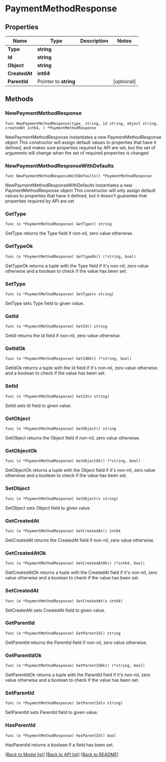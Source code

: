 # PaymentMethodResponse

## Properties

Name | Type | Description | Notes
------------ | ------------- | ------------- | -------------
**Type** | **string** |  | 
**Id** | **string** |  | 
**Object** | **string** |  | 
**CreatedAt** | **int64** |  | 
**ParentId** | Pointer to **string** |  | [optional] 

## Methods

### NewPaymentMethodResponse

`func NewPaymentMethodResponse(type_ string, id string, object string, createdAt int64, ) *PaymentMethodResponse`

NewPaymentMethodResponse instantiates a new PaymentMethodResponse object
This constructor will assign default values to properties that have it defined,
and makes sure properties required by API are set, but the set of arguments
will change when the set of required properties is changed

### NewPaymentMethodResponseWithDefaults

`func NewPaymentMethodResponseWithDefaults() *PaymentMethodResponse`

NewPaymentMethodResponseWithDefaults instantiates a new PaymentMethodResponse object
This constructor will only assign default values to properties that have it defined,
but it doesn't guarantee that properties required by API are set

### GetType

`func (o *PaymentMethodResponse) GetType() string`

GetType returns the Type field if non-nil, zero value otherwise.

### GetTypeOk

`func (o *PaymentMethodResponse) GetTypeOk() (*string, bool)`

GetTypeOk returns a tuple with the Type field if it's non-nil, zero value otherwise
and a boolean to check if the value has been set.

### SetType

`func (o *PaymentMethodResponse) SetType(v string)`

SetType sets Type field to given value.


### GetId

`func (o *PaymentMethodResponse) GetId() string`

GetId returns the Id field if non-nil, zero value otherwise.

### GetIdOk

`func (o *PaymentMethodResponse) GetIdOk() (*string, bool)`

GetIdOk returns a tuple with the Id field if it's non-nil, zero value otherwise
and a boolean to check if the value has been set.

### SetId

`func (o *PaymentMethodResponse) SetId(v string)`

SetId sets Id field to given value.


### GetObject

`func (o *PaymentMethodResponse) GetObject() string`

GetObject returns the Object field if non-nil, zero value otherwise.

### GetObjectOk

`func (o *PaymentMethodResponse) GetObjectOk() (*string, bool)`

GetObjectOk returns a tuple with the Object field if it's non-nil, zero value otherwise
and a boolean to check if the value has been set.

### SetObject

`func (o *PaymentMethodResponse) SetObject(v string)`

SetObject sets Object field to given value.


### GetCreatedAt

`func (o *PaymentMethodResponse) GetCreatedAt() int64`

GetCreatedAt returns the CreatedAt field if non-nil, zero value otherwise.

### GetCreatedAtOk

`func (o *PaymentMethodResponse) GetCreatedAtOk() (*int64, bool)`

GetCreatedAtOk returns a tuple with the CreatedAt field if it's non-nil, zero value otherwise
and a boolean to check if the value has been set.

### SetCreatedAt

`func (o *PaymentMethodResponse) SetCreatedAt(v int64)`

SetCreatedAt sets CreatedAt field to given value.


### GetParentId

`func (o *PaymentMethodResponse) GetParentId() string`

GetParentId returns the ParentId field if non-nil, zero value otherwise.

### GetParentIdOk

`func (o *PaymentMethodResponse) GetParentIdOk() (*string, bool)`

GetParentIdOk returns a tuple with the ParentId field if it's non-nil, zero value otherwise
and a boolean to check if the value has been set.

### SetParentId

`func (o *PaymentMethodResponse) SetParentId(v string)`

SetParentId sets ParentId field to given value.

### HasParentId

`func (o *PaymentMethodResponse) HasParentId() bool`

HasParentId returns a boolean if a field has been set.


[[Back to Model list]](../README.md#documentation-for-models) [[Back to API list]](../README.md#documentation-for-api-endpoints) [[Back to README]](../README.md)


